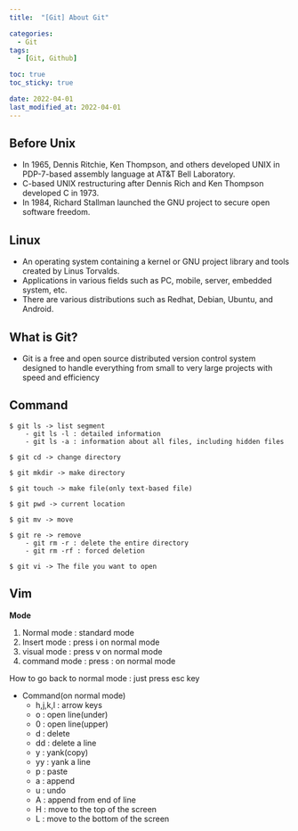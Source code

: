 ```yaml
---
title:  "[Git] About Git" 

categories:
  - Git
tags:
  - [Git, Github]

toc: true
toc_sticky: true

date: 2022-04-01
last_modified_at: 2022-04-01
---
```



## Before Unix

- In 1965, Dennis Ritchie, Ken Thompson, and others developed UNIX in PDP-7-based assembly language at AT&T Bell Laboratory.
- C-based UNIX restructuring after Dennis Rich and Ken Thompson developed C in 1973.
- In 1984, Richard Stallman launched the GNU project to secure open software freedom.

## Linux

- An operating system containing a kernel or GNU project library and tools created by Linus Torvalds.
- Applications in various fields such as PC, mobile, server, embedded system, etc.
- There are various distributions such as Redhat, Debian, Ubuntu, and Android.

## What is Git?

- Git is a free and open source distributed version control system designed to handle everything from small to very large projects with speed and efficiency


## Command
```
$ git ls -> list segment
	- git ls -l : detailed information
	- git ls -a : information about all files, including hidden files

$ git cd -> change directory

$ git mkdir -> make directory

$ git touch -> make file(only text-based file)

$ git pwd -> current location

$ git mv -> move

$ git re -> remove
	- git rm -r : delete the entire directory
	- git rm -rf : forced deletion

$ git vi -> The file you want to open
```

## Vim

**Mode**
1. Normal mode : standard mode
2. Insert mode : press i on normal mode
3. visual mode : press v on normal mode
4. command mode : press : on normal mode

How to go back to normal mode : just press esc key

- Command(on normal mode)
	- h,j,k,l : arrow keys
	- o : open line(under)
	- 0 : open line(upper)
	- d : delete
	- dd : delete a line
	- y : yank(copy)
	- yy : yank a line
	- p : paste
	- a : append
	- u : undo
	- A : append from end of line
	- H : move to the top of the screen
	- L : move to the bottom of the screen
